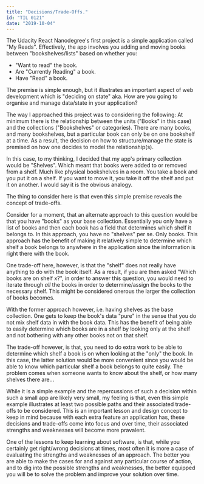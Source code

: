 ```yaml
---
title: "Decisions/Trade-Offs."
id: "TIL 0121"
date: "2019-10-04"
---
```


The Udacity React Nanodegree's first project is a simple application called "My Reads". Effectively, the app involves you adding and moving books between "bookshelves/lists" based on whether you: 


* "Want to read" the book. 
* Are "Currently Reading" a book.
* Have "Read" a book.


The premise is simple enough, but it illustrates an important aspect of web development which is "deciding on state" aka. How are you going to organise and manage data/state in your application? 


The way I approached this project was to considering the following: At minimum there is the relationship between the units ("Books" in this case) and the collections ("Bookshelves" or categories). There are many books, and many bookshelves, but a particular book can only be on one bookshelf at a time. As a result, the decision on how to structure/manage the state is premised on how one decides to model the relationship(s). 


In this case, to my thinking, I decided that my app's primary collection would be "Shelves". Which meant that books were added to or removed from a shelf. Much like physical bookshelves in a room. You take a book and you put it on a shelf. If you want to move it, you take it off the shelf and put it on another. I would say it is the obvious analogy. 

The thing to consider here is that even this simple premise reveals the concept of trade-offs. 


Consider for a moment, that an alternate approach to this question would be that you have "books" as your base collection. Essentially you only have a list of books and then each book has a field that determines which shelf it belongs to. In this approach, you have no "shelves" per se. Only books. This approach has the benefit of making it relatively simple to determine which shelf a book belongs to anywhere in the application since the information is right there with the book. 


One trade-off here, however, is that the "shelf" does not really have anything to do with the book itself. As a result, if you are then asked "Which books are on shelf x?", in order to answer this question, you would need to iterate through *all* the books in order to determine/assign the books to the necessary shelf. This might be considered onerous the larger the collection of books becomes. 


With the former approach however, i.e. having shelves as the base collection. One gets to keep the book's data "pure" in the sense that you do not mix shelf data in with the book data. This has the benefit of being able to easily determine which books are in a shelf by looking only at the shelf and not bothering with any other books not on that shelf. 


The trade-off however, is that, you need to do extra work to be able to determine which shelf a book is on when looking at the "only" the book. In this case, the latter solution would be more convenient since you would be able to know which particular shelf a book belongs to quite easily. The problem comes when someone wants to know about the shelf, or how many shelves there are... 


While it is a simple example and the repercussions of such a decision within such a small app are likely very small, my feeling is that, even this simple example illustrates at least two possible paths and their associated trade-offs to be considered. This is an important lesson and design concept to keep in mind because with each extra feature an application has, these decisions and trade-offs come into focus and over time, their associated strengths and weaknesses will become more pravalent. 


One of the lessons to keep learning about software, is that, while you certainly get right/wrong decisions at times, most often it is more a case of evaluating the strengths and weaknesses of an approach. The better you are able to make the cases for and against any particular course of action, and to dig into the possible strengths and weaknesses, the better equipped you will be to solve the problem and improve your solution over time.